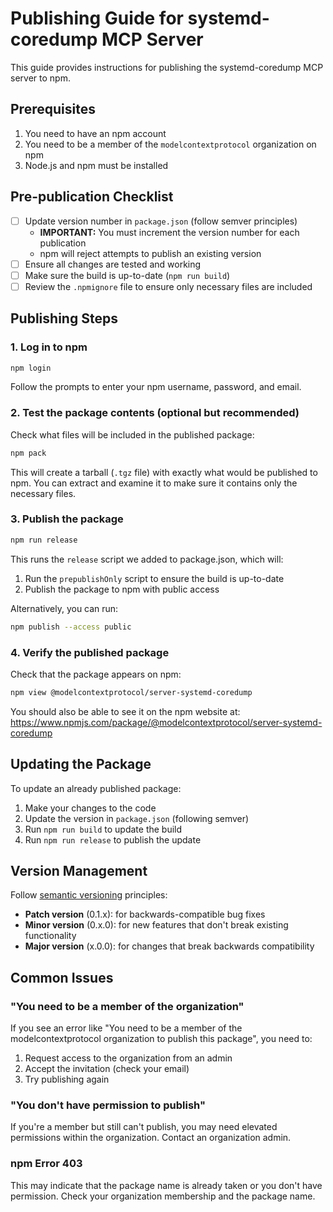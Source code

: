# Publishing Guide for systemd-coredump MCP Server

This guide provides instructions for publishing the systemd-coredump MCP server to npm.

## Prerequisites

1. You need to have an npm account
2. You need to be a member of the `modelcontextprotocol` organization on npm
3. Node.js and npm must be installed

## Pre-publication Checklist

- [ ] Update version number in `package.json` (follow semver principles)
  - **IMPORTANT:** You must increment the version number for each publication 
  - npm will reject attempts to publish an existing version
- [ ] Ensure all changes are tested and working
- [ ] Make sure the build is up-to-date (`npm run build`)
- [ ] Review the `.npmignore` file to ensure only necessary files are included

## Publishing Steps

### 1. Log in to npm

```bash
npm login
```

Follow the prompts to enter your npm username, password, and email.

### 2. Test the package contents (optional but recommended)

Check what files will be included in the published package:

```bash
npm pack
```

This will create a tarball (`.tgz` file) with exactly what would be published to npm. You can extract and examine it to make sure it contains only the necessary files.

### 3. Publish the package

```bash
npm run release
```

This runs the `release` script we added to package.json, which will:
1. Run the `prepublishOnly` script to ensure the build is up-to-date
2. Publish the package to npm with public access

Alternatively, you can run:

```bash
npm publish --access public
```

### 4. Verify the published package

Check that the package appears on npm:

```bash
npm view @modelcontextprotocol/server-systemd-coredump
```

You should also be able to see it on the npm website at:
https://www.npmjs.com/package/@modelcontextprotocol/server-systemd-coredump

## Updating the Package

To update an already published package:

1. Make your changes to the code
2. Update the version in `package.json` (following semver)
3. Run `npm run build` to update the build
4. Run `npm run release` to publish the update

## Version Management

Follow [semantic versioning](https://semver.org/) principles:

- **Patch version** (0.1.x): for backwards-compatible bug fixes
- **Minor version** (0.x.0): for new features that don't break existing functionality
- **Major version** (x.0.0): for changes that break backwards compatibility

## Common Issues

### "You need to be a member of the organization"

If you see an error like "You need to be a member of the modelcontextprotocol organization to publish this package", you need to:

1. Request access to the organization from an admin
2. Accept the invitation (check your email)
3. Try publishing again

### "You don't have permission to publish"

If you're a member but still can't publish, you may need elevated permissions within the organization. Contact an organization admin.

### npm Error 403

This may indicate that the package name is already taken or you don't have permission. Check your organization membership and the package name.
